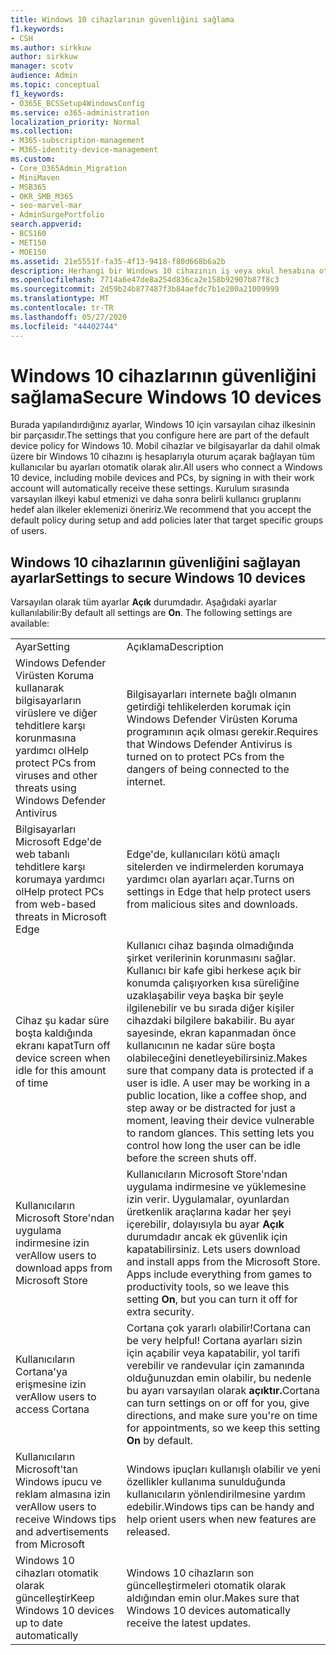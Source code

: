 ```yaml
---
title: Windows 10 cihazlarının güvenliğini sağlama
f1.keywords:
- CSH
ms.author: sirkkuw
author: sirkkuw
manager: scotv
audience: Admin
ms.topic: conceptual
f1_keywords:
- O365E_BCSSetup4WindowsConfig
ms.service: o365-administration
localization_priority: Normal
ms.collection:
- M365-subscription-management
- M365-identity-device-management
ms.custom:
- Core_O365Admin_Migration
- MiniMaven
- MSB365
- OKR_SMB_M365
- seo-marvel-mar
- AdminSurgePortfolio
search.appverid:
- BCS160
- MET150
- MOE150
ms.assetid: 21e5551f-fa35-4f13-9418-f80d668b6a2b
description: Herhangi bir Windows 10 cihazının iş veya okul hesabına oturum açmadan alacağı varsayılan aygıt ilkesinin ayarlarını yapılandırma hakkında bilgi edinin.
ms.openlocfilehash: 7714a6e47de8a254d836ca2e158b92907b87f8c3
ms.sourcegitcommit: 2d59b24b877487f3b84aefdc7b1e200a21009999
ms.translationtype: MT
ms.contentlocale: tr-TR
ms.lasthandoff: 05/27/2020
ms.locfileid: "44402744"
---
```

# <a name="secure-windows-10-devices"></a><span data-ttu-id="bf6e6-103">Windows 10 cihazlarının güvenliğini sağlama</span><span class="sxs-lookup"><span data-stu-id="bf6e6-103">Secure Windows 10 devices</span></span>

<span data-ttu-id="bf6e6-104">Burada yapılandırdığınız ayarlar, Windows 10 için varsayılan cihaz ilkesinin bir parçasıdır.</span><span class="sxs-lookup"><span data-stu-id="bf6e6-104">The settings that you configure here are part of the default device policy for Windows 10.</span></span> <span data-ttu-id="bf6e6-105">Mobil cihazlar ve bilgisayarlar da dahil olmak üzere bir Windows 10 cihazını iş hesaplarıyla oturum açarak bağlayan tüm kullanıcılar bu ayarları otomatik olarak alır.</span><span class="sxs-lookup"><span data-stu-id="bf6e6-105">All users who connect a Windows 10 device, including mobile devices and PCs, by signing in with their work account will automatically receive these settings.</span></span> <span data-ttu-id="bf6e6-106">Kurulum sırasında varsayılan ilkeyi kabul etmenizi ve daha sonra belirli kullanıcı gruplarını hedef alan ilkeler eklemenizi öneririz.</span><span class="sxs-lookup"><span data-stu-id="bf6e6-106">We recommend that you accept the default policy during setup and add policies later that target specific groups of users.</span></span>
  
## <a name="settings-to-secure-windows-10-devices"></a><span data-ttu-id="bf6e6-107">Windows 10 cihazlarının güvenliğini sağlayan ayarlar</span><span class="sxs-lookup"><span data-stu-id="bf6e6-107">Settings to secure Windows 10 devices</span></span>

<span data-ttu-id="bf6e6-p102">Varsayılan olarak tüm ayarlar **Açık** durumdadır. Aşağıdaki ayarlar kullanılabilir:</span><span class="sxs-lookup"><span data-stu-id="bf6e6-p102">By default all settings are **On**. The following settings are available:</span></span>
  
|||
|:-----|:-----|
|<span data-ttu-id="bf6e6-110">Ayar</span><span class="sxs-lookup"><span data-stu-id="bf6e6-110">Setting</span></span>  <br/> |<span data-ttu-id="bf6e6-111">Açıklama</span><span class="sxs-lookup"><span data-stu-id="bf6e6-111">Description</span></span>  <br/> |
|<span data-ttu-id="bf6e6-112">Windows Defender Virüsten Koruma kullanarak bilgisayarların virüslere ve diğer tehditlere karşı korunmasına yardımcı ol</span><span class="sxs-lookup"><span data-stu-id="bf6e6-112">Help protect PCs from viruses and other threats using Windows Defender Antivirus</span></span>  <br/> |<span data-ttu-id="bf6e6-113">Bilgisayarları internete bağlı olmanın getirdiği tehlikelerden korumak için Windows Defender Virüsten Koruma programının açık olması gerekir.</span><span class="sxs-lookup"><span data-stu-id="bf6e6-113">Requires that Windows Defender Antivirus is turned on to protect PCs from the dangers of being connected to the internet.</span></span>  <br/> |
|<span data-ttu-id="bf6e6-114">Bilgisayarları Microsoft Edge'de web tabanlı tehditlere karşı korumaya yardımcı ol</span><span class="sxs-lookup"><span data-stu-id="bf6e6-114">Help protect PCs from web-based threats in Microsoft Edge</span></span>  <br/> |<span data-ttu-id="bf6e6-115">Edge'de, kullanıcıları kötü amaçlı sitelerden ve indirmelerden korumaya yardımcı olan ayarları açar.</span><span class="sxs-lookup"><span data-stu-id="bf6e6-115">Turns on settings in Edge that help protect users from malicious sites and downloads.</span></span>  <br/> |
|<span data-ttu-id="bf6e6-116">Cihaz şu kadar süre boşta kaldığında ekranı kapat</span><span class="sxs-lookup"><span data-stu-id="bf6e6-116">Turn off device screen when idle for this amount of time</span></span>  <br/> |<span data-ttu-id="bf6e6-p103">Kullanıcı cihaz başında olmadığında şirket verilerinin korunmasını sağlar. Kullanıcı bir kafe gibi herkese açık bir konumda çalışıyorken kısa süreliğine uzaklaşabilir veya başka bir şeyle ilgilenebilir ve bu sırada diğer kişiler cihazdaki bilgilere bakabilir. Bu ayar sayesinde, ekran kapanmadan önce kullanıcının ne kadar süre boşta olabileceğini denetleyebilirsiniz.</span><span class="sxs-lookup"><span data-stu-id="bf6e6-p103">Makes sure that company data is protected if a user is idle. A user may be working in a public location, like a coffee shop, and step away or be distracted for just a moment, leaving their device vulnerable to random glances. This setting lets you control how long the user can be idle before the screen shuts off.</span></span>  <br/> |
|<span data-ttu-id="bf6e6-120">Kullanıcıların Microsoft Store'ndan uygulama indirmesine izin ver</span><span class="sxs-lookup"><span data-stu-id="bf6e6-120">Allow users to download apps from Microsoft Store</span></span>  <br/> |<span data-ttu-id="bf6e6-p104">Kullanıcıların Microsoft Store'ndan uygulama indirmesine ve yüklemesine izin verir. Uygulamalar, oyunlardan üretkenlik araçlarına kadar her şeyi içerebilir, dolayısıyla bu ayar **Açık** durumdadır ancak ek güvenlik için kapatabilirsiniz.  </span><span class="sxs-lookup"><span data-stu-id="bf6e6-p104">Lets users download and install apps from the Microsoft Store. Apps include everything from games to productivity tools, so we leave this setting **On**, but you can turn it off for extra security.  </span></span><br/> |
|<span data-ttu-id="bf6e6-123">Kullanıcıların Cortana'ya erişmesine izin ver</span><span class="sxs-lookup"><span data-stu-id="bf6e6-123">Allow users to access Cortana</span></span>  <br/> |<span data-ttu-id="bf6e6-124">Cortana çok yararlı olabilir!</span><span class="sxs-lookup"><span data-stu-id="bf6e6-124">Cortana can be very helpful!</span></span> <span data-ttu-id="bf6e6-125">Cortana ayarları sizin için açabilir veya kapatabilir, yol tarifi verebilir ve randevular için zamanında olduğunuzdan emin olabilir, bu nedenle bu ayarı varsayılan olarak **açıktır.**</span><span class="sxs-lookup"><span data-stu-id="bf6e6-125">Cortana can turn settings on or off for you, give directions, and make sure you're on time for appointments, so we keep this setting **On** by default.</span></span>  <br/> |
|<span data-ttu-id="bf6e6-126">Kullanıcıların Microsoft'tan Windows ipucu ve reklam almasına izin ver</span><span class="sxs-lookup"><span data-stu-id="bf6e6-126">Allow users to receive Windows tips and advertisements from Microsoft</span></span>  <br/> |<span data-ttu-id="bf6e6-127">Windows ipuçları kullanışlı olabilir ve yeni özellikler kullanıma sunulduğunda kullanıcıların yönlendirilmesine yardım edebilir.</span><span class="sxs-lookup"><span data-stu-id="bf6e6-127">Windows tips can be handy and help orient users when new features are released.</span></span>  <br/> |
|<span data-ttu-id="bf6e6-128">Windows 10 cihazları otomatik olarak güncelleştir</span><span class="sxs-lookup"><span data-stu-id="bf6e6-128">Keep Windows 10 devices up to date automatically</span></span>  <br/> |<span data-ttu-id="bf6e6-129">Windows 10 cihazların son güncelleştirmeleri otomatik olarak aldığından emin olur.</span><span class="sxs-lookup"><span data-stu-id="bf6e6-129">Makes sure that Windows 10 devices automatically receive the latest updates.</span></span>  <br/> |
   

